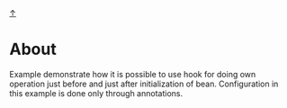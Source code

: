 [&#8593;](../README.md)

# About
Example demonstrate how it is possible to use hook for doing own operation just before and just after initialization
 of bean. Configuration in this example is done only through annotations.